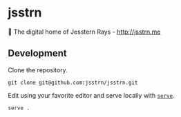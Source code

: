 # jsstrn

🏡 The digital home of Jesstern Rays - http://jsstrn.me

## Development

Clone the repository.

```
git clone git@github.com:jsstrn/jsstrn.git
```

Edit using your favorite editor and serve locally with [`serve`](https://www.npmjs.com/package/serve).

```sh
serve .
```
